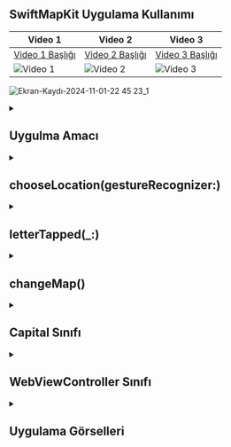 ## SwiftMapKit Uygulama Kullanımı
| Video 1 | Video 2 | Video 3 |
|---------|---------|---------|
| [Video 1 Başlığı](video1_link) | [Video 2 Başlığı](video2_link) | [Video 3 Başlığı](video3_link) |
| ![Video 1](https://github.com/user-attachments/assets/6d23fc3f-9357-4430-8c48-e2aedba2b826) | ![Video 2](https://github.com/user-attachments/assets/6d23fc3f-9357-4430-8c48-e2aedba2b826) | ![Video 3](https://github.com/user-attachments/assets/58479064-add0-4920-92f4-11dc0fdd1bf2) |

![Ekran-Kaydı-2024-11-01-22 45 23_1](https://github.com/user-attachments/assets/6d23fc3f-9357-4430-8c48-e2aedba2b826)
 <details>
    <summary><h2>Uygulma Amacı</h2></summary>
    Proje Amacı
   Bu uygulama, kullanıcıların bir harita üzerinde belirli şehirleri görüntülemelerini ve şehirler hakkında bilgi edinmelerini sağlar. Kullanıcılar harita üzerinde uzun basarak kendi belirledikleri konumları ekleyebilir ve haritanın görünümünü standart veya uydu modları arasında değiştirebilir. Şehir bilgisi kutusundaki buton sayesinde kullanıcılar, şehir hakkında daha fazla bilgi almak için Wikipedia sayfasına yönlendirilir
  </details>  

  <details>
    <summary><h2>chooseLocation(gestureRecognizer:)</h2></summary>
    chooseLocation: Kullanıcı haritaya uzun bastığında çağrılır.
     Koordinat Dönüşümü: Dokunulan noktanın koordinatları alınır.
    UIAlertController: Kullanıcıdan yeni konum eklemek için başlık ve bilgi alır.
    Yeni Konum Ekleme: Kullanıcı "Ekle" seçeneğini seçerse, yeni bir Capital nesnesi oluşturulur ve haritaya eklenir.
    
    ```
    @objc func chooseLocation(gestureRecognizer: UIGestureRecognizer) {
    if gestureRecognizer.state == .began {
        let touchPoint = gestureRecognizer.location(in: self.mapView)
        let coordinates = self.mapView.convert(touchPoint, toCoordinateFrom: self.mapView)
        
        let alert = UIAlertController(title: "Yeni Konum Ekle", message: "Başlık ve bilgi girin", preferredStyle: .alert)
        alert.addTextField { textField in
            textField.placeholder = "Başlık"
        }
        alert.addTextField { textField in
            textField.placeholder = "Bilgi"
        }
        
        let addAction = UIAlertAction(title: "Ekle", style: .default) { _ in
            guard let title = alert.textFields?[0].text, !title.isEmpty,
                  let info = alert.textFields?[1].text, !info.isEmpty else {
                return
            }
            
            let new = Capital(title: title, coordinate: coordinates, info: info , wikipediaURL: URL(string: "https://en.wikipedia.org/wiki/"))
            self.mapView.addAnnotation(new)
        }
        alert.addAction(addAction)
        
        alert.addAction(UIAlertAction(title: "İptal", style: .cancel, handler: nil))
        
        present(alert, animated: true)
    }
    }


    ```
  </details> 

  <details>
    <summary><h2>letterTapped(_:)</h2></summary>
    Tıklanan butonun başlığını alır ve currentAnswer metin alanına ekler.Butonu activitedButton dizisine ekler ve görünürlüğünü gizler.

    
    ```
    @objc func letterTapped(_ sender: UIButton){
    guard let buttonTitle = sender.titleLabel?.text else { return }
    
    currentAnswer.text = currentAnswer.text?.appending(buttonTitle)
    activitedButton.append(sender)
    sender.isHidden = true
    }

    ```
  </details> 

  <details>
    <summary><h2>changeMap()</h2></summary>
    changeMap: Haritanın görünümünü değiştirmek için bir uyarı penceresi açar. Kullanıcı "Standart" veya "Uydu" seçeneklerinden birini seçebilir ve haritanın görünümünü buna göre günceller.
    
    ```
     @objc func changeMap() {
    let alert = UIAlertController(title: "Gorunum", message: "Uydu Gorunumunu seciniz", preferredStyle: .actionSheet)
    alert.addAction(UIAlertAction(title: "Standart", style: .default, handler: { action in
        self.mapView.mapType = .standard
    }))
    alert.addAction(UIAlertAction(title: "Uydu", style: .default, handler: { action in
        self.mapView.mapType = .satellite
    }))
    present(alert, animated: true)
    }

    
    ```
  </details> 


  <details>
    <summary><h2>Capital Sınıfı</h2></summary>
    title: Şehrin adını tutar. String? tipi, bu değişkenin opsiyonel olduğunu gösterir; yani, bu değişken boş olabilir.
    coordinate: Şehrin koordinatlarını tutar. CLLocationCoordinate2D yapısı, enlem ve boylam bilgilerini içerir.
    info: Şehir hakkında bilgi tutar. Bu bilgi, harita üzerinde gösterilecek açıklama veya detaylar için kullanılır.
    wikipediaURL: Şehirle ilgili Wikipedia sayfasının URL'sini tutar. Bu da opsiyonel bir değişkendir.
    subtitle: Bu bir computed property'dir. info değişkeninin değerini döndürerek, harita üzerindeki işaretçilerin alt başlık (subtitle) özelliğini sağlar.
    
    ```
    import UIKit
    import MapKit

    class Capital: NSObject , MKAnnotation {
    var title: String?
    var coordinate: CLLocationCoordinate2D
    var info: String
    var wikipediaURL: URL?
    var subtitle: String? { return info }
    
    init(title: String, coordinate: CLLocationCoordinate2D, info: String ,wikipediaURL: URL?) {
        self.title = title
        self.coordinate = coordinate
        self.info = info
        self.wikipediaURL = wikipediaURL
    }
    
    }

    ```
  </details> 

  <details>
    <summary><h2>WebViewController Sınıfı</h2></summary>
    WebViewController sınıfı, belirtilen URL'ye ait bir web sayfasını görüntülemek için tasarlanmıştır. Uygulama, kullanıcının web içeriğini görüntülemesine olanak tanır. WKWebView, hızlı ve performanslı web sayfası yüklemeleri sağlayarak, modern iOS uygulamalarında yaygın olarak kullanılır. Bu sınıf, kullanıcıların belirli içeriklere erişimini kolaylaştırır ve etkileşimli bir deneyim sunar
    
    ```
    import UIKit
    import WebKit

    class WebViewController: UIViewController {
    
    var url: URL?
    @IBOutlet var webView: WKWebView!
    
    override func loadView() {
           webView = WKWebView()
           view = webView
       }
    override func viewDidLoad() {
        super.viewDidLoad()

        if let url = url {
                    webView.load(URLRequest(url: url))
                }
    }
    

    

    }

    ```
  </details> 


<details>
    <summary><h2>Uygulama Görselleri </h2></summary>
    
    
 <table style="width: 100%;">
    <tr>
        <td style="text-align: center; width: 16.67%;">
            <h4 style="font-size: 14px;">ANA Ekran</h4>
            <img src="https://github.com/user-attachments/assets/7b84828e-e9cf-4687-8734-24fd605f252e" style="width: 100%; height: auto;">
        </td>
        <td style="text-align: center; width: 16.67%;">
            <h4 style="font-size: 14px;">Oyunun Kategorisİ Seçilme Ekranı</h4>
            <img src="https://github.com/user-attachments/assets/fa3df7c9-19ef-447c-88e9-b0ed0c439648" style="width: 100%; height: auto;">
        </td>
        <td style="text-align: center; width: 16.67%;">
            <h4 style="font-size: 14px;">Seçilen Kategori Oyun Ekranı</h4>
            <img src="https://github.com/user-attachments/assets/78b2023b-4004-489a-b80c-4cd55370758f" style="width: 100%; height: auto;">
        </td>
      <td style="text-align: center; width: 16.67%;">
            <h4 style="font-size: 14px;">ANA Ekran</h4>
            <img src="https://github.com/user-attachments/assets/e78c0fa4-8fd1-478a-ab9b-f39cf80c1e9d" style="width: 100%; height: auto;">
        </td>
        <td style="text-align: center; width: 16.67%;">
            <h4 style="font-size: 14px;">Oyunun Kategorisİ Seçilme Ekranı</h4>
            <img src="https://github.com/user-attachments/assets/255f6a8a-74f8-4309-9ae3-4823f3fcadc7" style="width: 100%; height: auto;">
        </td>
        <td style="text-align: center; width: 16.67%;">
            <h4 style="font-size: 14px;">Seçilen Kategori Oyun Ekranı</h4>
            <img src="https://github.com/user-attachments/assets/5680d341-cc3a-4d6b-bc57-67bbd8326b09" style="width: 100%; height: auto;">
        </td>
      <td style="text-align: center; width: 16.67%;">
            <h4 style="font-size: 14px;">ANA Ekran</h4>
            <img src="https://github.com/user-attachments/assets/c6769ecf-50bf-4347-8d87-d9073ff57041" style="width: 100%; height: auto;">
        </td>
        <td style="text-align: center; width: 16.67%;">
            <h4 style="font-size: 14px;">Oyunun Kategorisİ Seçilme Ekranı</h4>
            <img src="https://github.com/user-attachments/assets/38f11f30-58dd-4f9e-87f2-2d6a4462b011" style="width: 100%; height: auto;">
        </td>
        <td style="text-align: center; width: 16.67%;">
            <h4 style="font-size: 14px;">Seçilen Kategori Oyun Ekranı</h4>
            <img src="https://github.com/user-attachments/assets/c0030ac4-7ece-4fd5-8214-537b64b02e88" style="width: 100%; height: auto;">
        </td>
    </tr>
</table>
  </details> 
